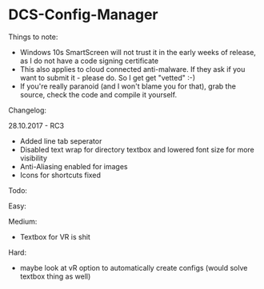# DCS-Config-Manager



Things to note:
- Windows 10s SmartScreen will not trust it in the early weeks of release, as I do not have a code signing certificate
- This also applies to cloud connected anti-malware. If they ask if you want to submit it - please do. So I get get "vetted" :-)
- If you're really paranoid (and I won't blame you for that), grab the source, check the code and compile it yourself. 


Changelog:

28.10.2017 - RC3
- Added line tab seperator
- Disabled text wrap for directory textbox and lowered font size for more visibility
- Anti-Aliasing enabled for images
- Icons for shortcuts fixed



Todo: 

Easy: 

Medium:
- Textbox for VR is shit

Hard:
- maybe look at vR option to automatically create configs (would solve textbox thing as well)




